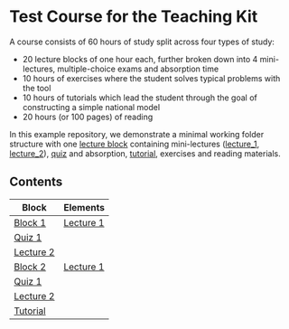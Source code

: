 # Test Course for the Teaching Kit

A course consists of 60 hours of study split across four types of study:

- 20 lecture blocks of one hour each, further broken down into 4 mini-lectures, multiple-choice exams and absorption time
- 10 hours of exercises where the student solves typical problems with the tool
- 10 hours of tutorials which lead the student through the goal of constructing a simple national model
- 20 hours (or 100 pages) of reading

In this example repository, we demonstrate a minimal working folder structure with one [lecture block](./block_1/) containing mini-lectures ([lecture_1](./block_1/lecture_1.md),
[lecture_2](./block_1/lecture_2.md)), [quiz](/block_1/quiz_1.md) and absorption, [tutorial](./tutorial.md), exercises and reading materials.

## Contents

Block | Elements
--- | ---
[Block 1](block_1/readme.md) | [Lecture 1](block_1/lecture_1.md)
| [Quiz 1](block_1/quiz_1.md)
| [Lecture 2](block_1/lecture_2.md)
[Block 2](block_2/readme.md) | [Lecture 1](block_2/lecture_1.md)
| [Quiz 1](block_2/quiz_1.md)
| [Lecture 2](block_2/lecture_2.md)
| [Tutorial](tutorial.md)